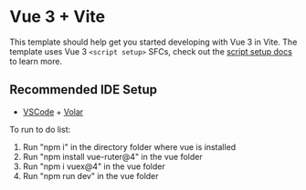 # Vue 3 + Vite

This template should help get you started developing with Vue 3 in Vite. The template uses Vue 3 `<script setup>` SFCs, check out the [script setup docs](https://v3.vuejs.org/api/sfc-script-setup.html#sfc-script-setup) to learn more.

## Recommended IDE Setup

- [VSCode](https://code.visualstudio.com/) + [Volar](https://marketplace.visualstudio.com/items?itemName=johnsoncodehk.volar)


To run to do list:

1. Run "npm i" in the directory folder where vue is installed
2. Run "npm install vue-ruter@4" in the vue folder
3. Run "npm i vuex@4" in the vue folder
4. Run "npm run dev" in the vue folder
